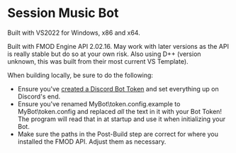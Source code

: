 # Session Music Bot

Built with VS2022 for Windows, x86 and x64.

Built with FMOD Engine API 2.02.16. May work with later versions as the API is really stable but do so at your own risk. Also using D++ (version unknown, this was built from their most current VS Template).

When building locally, be sure to do the following:
- Ensure you've [created a Discord Bot Token](https://dpp.dev/creating-a-bot-application.html) and set everything up on Discord's end.
- Ensure you've renamed MyBot\token.config.example to MyBot\token.config and replaced _all_ the text in it with your Bot Token! The program will read that in at startup and use it when initializing your Bot.
- Make sure the paths in the Post-Build step are correct for where you installed the FMOD API. Adjust them as necessary.
